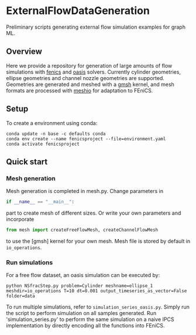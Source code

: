 # ExternalFlowDataGeneration
Preliminary scripts generating external flow simulation examples for graph ML.

## Overview
Here we provide a repository for generation of large amounts of flow simulations with [fenics](https://fenicsproject.org/) and [oasis](https://github.com/mikaem/Oasis) solvers.
Currently cylinder geometries, ellipse geometries and channel nozzle geometries are supported. Geometries are generated and meshed with a [gmsh](https://gmsh.info/) kernel, and mesh formats are processed with [meshio](https://github.com/nschloe/meshio) for adaptation to FEniCS.

## Setup
To create a environment using conda:
```shell
conda update -n base -c defaults conda
conda env create --name fenicsproject --file=environment.yaml
conda activate fenicsproject
```

## Quick start

### Mesh generation
Mesh generation is completed in mesh.py. Change parameters in 
```python
if __name__ == "__main__":
```
part to create mesh of different sizes. Or write your own parameters and incorporate 
```python
from mesh import createFreeFlowMesh, createChannelFlowMesh
```
to use the [gmsh] kernel for your own mesh. Mesh file is stored by default in `io_operations`.

### Run simulations
For a free flow dataset, an oasis simulation can be executed by:
```shell
python NSfracStep.py problem=Cylinder meshname=ellipse_1 meshdir=io_operations T=10 dt=0.001 output_timeseries_as_vector=False folder=data
```
To run multiple simulations, refer to `simulation_series_oasis.py`. Simply run the script to perform simulation on all samples generated.
Run 'simulation_series.py' to perform the same simulation on a naive IPCS implementation by directly encoding all the functions into FEniCS.